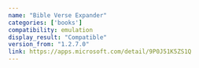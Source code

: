 ```yaml
---
name: "Bible Verse Expander"
categories: ['books']
compatibility: emulation
display_result: "Compatible"
version_from: "1.2.7.0"
link: https://apps.microsoft.com/detail/9P0J51K5ZS1Q
---
```

